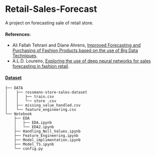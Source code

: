 # Retail-Sales-Forecast
A project on forecasting sale of retail store.
#### References:
  - Ali Fallah Tehrani and Diane Ahrens, [Improved Forecasting and Purchasing of Fashion Products based on the use of Big Data Techniques](https://www.researchgate.net/publication/271130839_Improved_Forecasting_and_Purchasing_of_Fashion_Products_based_on_the_Use_of_Big_Data_Techniques).
  - A.L.D. Loureiro, [Exploring the use of deep neural networks for sales forecasting in fashion retail](https://www.sciencedirect.com/science/article/abs/pii/S0167923618301398).
#### [Dataset](https://www.kaggle.com/c/rossmann-store-sales)

```
├── DATA
│    ├── rossmann-store-sales-dataset
│    │   ├── train.csv
│    │   └── store .csv
│    ├── missing_value_handled.csv
│    └── feature_engineering.csv
└── Notebook
    ├── EDA
    │   ├── EDA.ipynb
    │   └── EDA2.ipynb
    ├── Handling_Null_Values.ipynb
    ├── Feature_Engineering.ipynb
    ├── Model_implimentation.ipynb
    ├── Model_TS.ipynb
    └── config.py   
```
